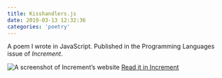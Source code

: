 ```yaml
---
title: Kisshandlers.js
date: 2019-03-13 12:32:36
categories: 'poetry'
---
```


A poem I wrote in JavaScript. Published in the Programming Languages issue of <em>Increment</em>.

![A screenshot of Increment&#8217;s website](https://i.imgur.com/sK65W7L.png)
[Read it in Increment](https://increment.com/programming-languages/code-poetry/)